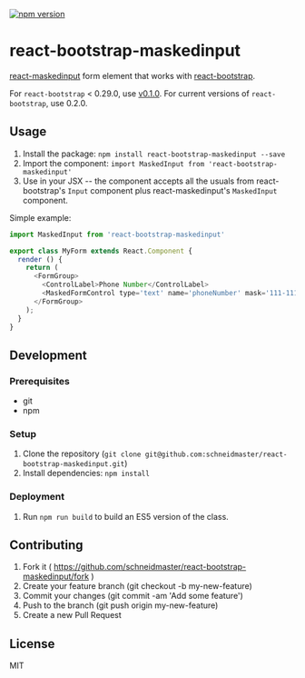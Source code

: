 [![npm version](https://badge.fury.io/js/react-bootstrap-maskedinput.svg)](https://badge.fury.io/js/react-bootstrap-maskedinput)

# react-bootstrap-maskedinput

[react-maskedinput](https://github.com/insin/react-maskedinput) form element that works with [react-bootstrap](https://github.com/react-bootstrap/react-bootstrap).

For `react-bootstrap` < 0.29.0, use [v0.1.0](https://github.com/schneidmaster/react-bootstrap-maskedinput/releases/tag/v0.1.0). For current versions of `react-bootstrap`, use 0.2.0.

## Usage

1. Install the package: `npm install react-bootstrap-maskedinput --save`
2. Import the component: `import MaskedInput from 'react-bootstrap-maskedinput'`
3. Use in your JSX -- the component accepts all the usuals from react-bootstrap's `Input` component plus react-maskedinput's `MaskedInput` component.

Simple example:

```javascript
import MaskedInput from 'react-bootstrap-maskedinput'

export class MyForm extends React.Component {
  render () {
    return (
      <FormGroup>
        <ControlLabel>Phone Number</ControlLabel>
        <MaskedFormControl type='text' name='phoneNumber' mask='111-111-1111' />
      </FormGroup>
    );
  }
}
```

## Development

### Prerequisites

* git
* npm

### Setup

1. Clone the repository (`git clone git@github.com:schneidmaster/react-bootstrap-maskedinput.git`)
2. Install dependencies: `npm install`

### Deployment

1. Run `npm run build` to build an ES5 version of the class.

## Contributing

1. Fork it ( https://github.com/schneidmaster/react-bootstrap-maskedinput/fork )
2. Create your feature branch (git checkout -b my-new-feature)
3. Commit your changes (git commit -am 'Add some feature')
4. Push to the branch (git push origin my-new-feature)
5. Create a new Pull Request

## License

MIT
